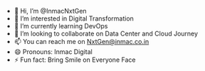 - 👋 Hi, I’m @InmacNxtGen
- 👀 I’m interested in Digital Transformation
- 🌱 I’m currently learning DevOps
- 💞️ I’m looking to collaborate on Data Center and Cloud Journey
- 📫 You can reach me on NxtGen@inmac.co.in 
- 😄 Pronouns: Inmac Digital
- ⚡ Fun fact: Bring Smile on Everyone Face 

<!---
InmacNxtGen/InmacNxtGen is a ✨ special ✨ repository because its `README.md` (this file) appears on your GitHub profile.
You can click the Preview link to take a look at your changes.
--->
